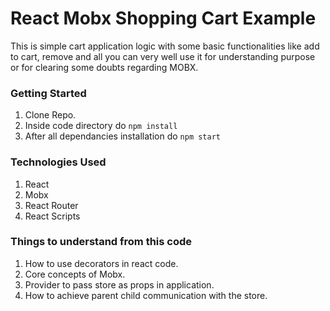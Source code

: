 # React Mobx Shopping Cart Example

This is simple cart application logic with some basic functionalities like add to cart, remove and all you can very well use it for understanding purpose or for clearing some doubts regarding MOBX.

### Getting Started
1. Clone Repo.
2. Inside code directory do ```npm install```
3. After all dependancies installation do ```npm start```

### Technologies Used
1. React
2. Mobx
3. React Router
4. React Scripts

### Things to understand from this code
1. How to use decorators in react code.
2. Core concepts of Mobx.
3. Provider to pass store as props in application.
4. How to achieve parent child communication with the store.
